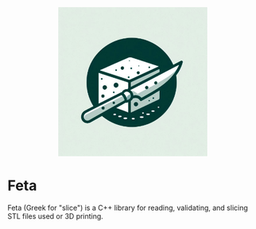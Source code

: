 <p align="center">
  <img src="img/feta.jpg" width="300" alt="Project Logo">
</p>

# Feta

Feta (Greek for "slice") is a C++ library for reading, validating, and slicing STL files used or 3D printing.
